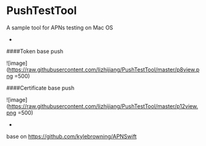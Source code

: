 # PushTestTool
A sample tool for APNs testing on Mac OS

-
####Token base push

![image](https://raw.githubusercontent.com/lizhijiang/PushTestTool/master/p8view.png =500)


####Certificate base push

![image](https://raw.githubusercontent.com/lizhijiang/PushTestTool/master/p12view.png =500)

-
base on https://github.com/kylebrowning/APNSwift
